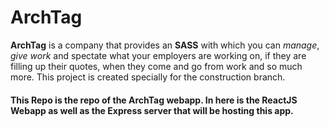 # ArchTag

**ArchTag** is a company that provides an **SASS** with which you can _manage_, _give work_ and spectate what your employers are working on, if they are filling up their quotes, when they come and go from work and so much more. This project is created specially for the construction branch.

#### This Repo is the repo of the ArchTag webapp. In here is the ReactJS Webapp as well as the Express server that will be hosting this app.
